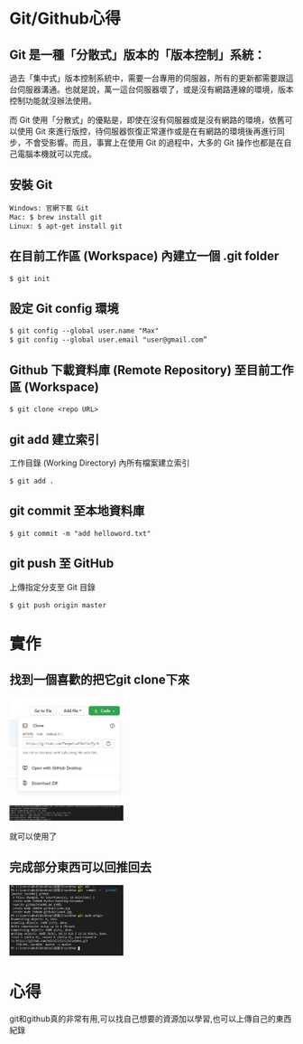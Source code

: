 # Git/Github心得

## Git 是一種「分散式」版本的「版本控制」系統：
過去「集中式」版本控制系統中，需要一台專用的伺服器，所有的更新都需要跟這台伺服器溝通。也就是說，萬一這台伺服器壞了，或是沒有網路連線的環境，版本控制功能就沒辦法使用。

而 Git 使用「分散式」的優點是，即使在沒有伺服器或是沒有網路的環境，依舊可以使用 Git 來進行版控，待伺服器恢復正常運作或是在有網路的環境後再進行同步，不會受影響。而且，事實上在使用 Git 的過程中，大多的 Git 操作也都是在自己電腦本機就可以完成。
## 安裝 Git
```
Windows: 官網下載 Git 
Mac: $ brew install git  
Linux: $ apt-get install git
```
## 在目前工作區 (Workspace) 內建立一個 .git folder
```
$ git init
```
## 設定 Git config 環境
```
$ git config --global user.name "Max"
$ git config --global user.email "user@gmail.com”
```
## Github 下載資料庫 (Remote Repository) 至目前工作區 (Workspace)
```
$ git clone <repo URL>
```
## git add 建立索引
工作目錄 (Working Directory) 內所有檔案建立索引
```
$ git add .
```
## git commit 至本地資料庫
```
$ git commit -m "add helloword.txt"
```
## git push 至 GitHub
上傳指定分支至 Git 目錄
```
$ git push origin master
```
# 實作
## 找到一個喜歡的把它git clone下來

<img src=".\clone.jpg" width = "40%"><br>
<img src=".\clone1.jpg" width = "40%"><br>

就可以使用了

## 完成部分東西可以回推回去
<img src=".\git.jpg" width = "40%"><br>

# 心得
git和github真的非常有用,可以找自己想要的資源加以學習,也可以上傳自己的東西紀錄